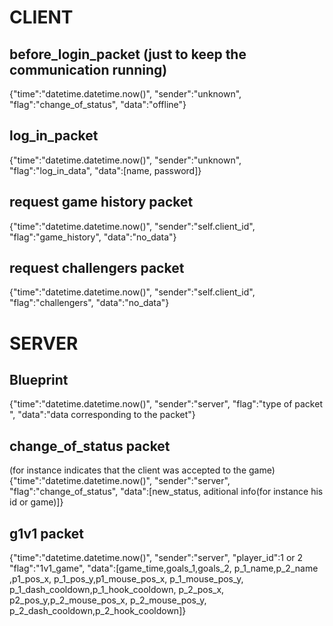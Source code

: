 # CLIENT

## before_login_packet (just to keep the communication running)
{"time":"datetime.datetime.now()",
"sender":"unknown", 
"flag":"change_of_status",
"data":"offline"}

## log_in_packet
{"time":"datetime.datetime.now()",
"sender":"unknown", 
"flag":"log_in_data",
"data":[name, password]}

## request game history packet
{"time":"datetime.datetime.now()",
"sender":"self.client_id", 
"flag":"game_history",
"data":"no_data"}

## request challengers packet
{"time":"datetime.datetime.now()",
"sender":"self.client_id", 
"flag":"challengers",
"data":"no_data"}

# SERVER
## Blueprint
{"time":"datetime.datetime.now()",
"sender":"server", 
"flag":"type of packet ",
"data":"data corresponding to the packet"}

## change_of_status packet 
(for instance indicates that the client 
was accepted to the game)
{"time":"datetime.datetime.now()",
"sender":"server", 
"flag":"change_of_status",
"data":[new_status, aditional info(for instance his id or game)]}

## g1v1 packet
{"time":"datetime.datetime.now()",
"sender":"server", "player_id":1 or 2
"flag":"1v1_game",
"data":[game_time,goals_1,goals_2, p_1_name,p_2_name
,p1_pos_x, p_1_pos_y,p1_mouse_pos_x, 
p_1_mouse_pos_y, p_1_dash_cooldown,p_1_hook_cooldown,
p_2_pos_x, p2_pos_y,p_2_mouse_pos_x, 
p_2_mouse_pos_y, p_2_dash_cooldown,p_2_hook_cooldown]}
